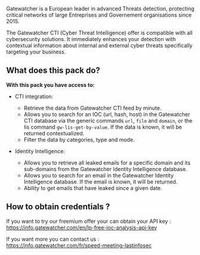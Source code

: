 Gatewatcher is a European leader in advanced Threats detection, protecting critical networks of large Entreprises and Governement organisations since 2015. 

The Gatewatcher CTI (Cyber Threat Intelligence) offer is compatible with all cybersecurity solutions. It immediately enhances your detection with contextual information about internal and external cyber threats specifically targeting your business.


## What does this pack do?

**With this pack you have access to:**

- CTI integration:
  - Retrieve the data from Gatewatcher CTI feed by minute.
  - Allows you to search for an IOC (url, hash, host) in the Gatewatcher CTI database via the generic commands `url`, `file` and `domain`, or the lis command `gw-lis-get-by-value`. If the data is known, it will be returned contextualized.
  - Filter the data by categories, type and mode.

- Identity Intelligence:
  - Allows you to retrieve all leaked emails for a specific domain and its sub-domains from the Gatewatcher Identity Intelligence database.
  - Allows you to search for an email in the Gatewatcher Identity Intelligence database. If the email is known, it will be returned.
  - Ability to get emails that have leaked since a given date.


## How to obtain credentials ?

If you want to try our freemium offer your can obtain your API key : <https://info.gatewatcher.com/en/lp-free-ioc-analysis-api-key>

If you want more you can contact us : <https://info.gatewatcher.com/fr/speed-meeting-lastinfosec>
